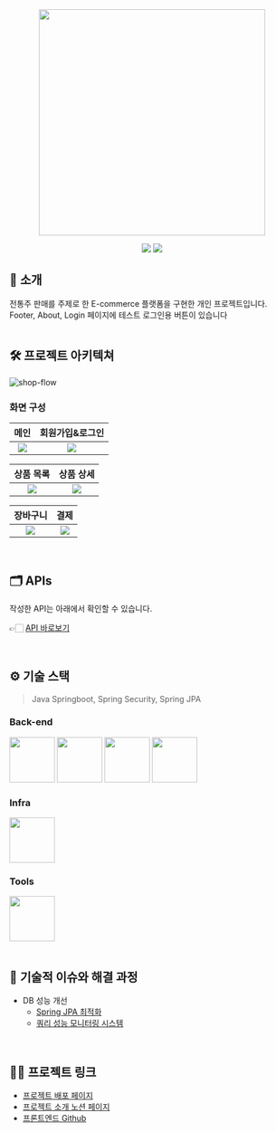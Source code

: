 <div align="center">

<!-- logo -->
<img src="https://user-images.githubusercontent.com/80824750/208554611-f8277015-12e8-48d2-b2cc-d09d67f03c02.png" width="400"/>


[<img src="https://img.shields.io/badge/-readme.md-important?style=flat&logo=google-chrome&logoColor=white" />]() [<img src="https://img.shields.io/badge/-project notion-blue?style=flat&logo=google-chrome&logoColor=white" />]() 

</div> 

## 📝 소개
전통주 판매를 주제로 한 E-commerce 플랫폼을 구현한 개인 프로젝트입니다.
<br />
Footer, About, Login 페이지에 테스트 로그인용 버튼이 있습니다
<br />
<br />

## 🛠️ 프로젝트 아키텍쳐
<img src="https://i.ibb.co/vhSfJzM/shop-flow.png" alt="shop-flow">

<br />

### 화면 구성
|메인|회원가입&로그인|
|:---:|:---:|
|<img src="https://i.ibb.co/N9Nr27F/2024-10-21-3-40-51.png" >|<img src="https://i.ibb.co/cYDSQQQ/2024-12-06-4-31-17.png" >|

|상품 목록|상품 상세|
|:---:|:---:|
|<img src="https://i.ibb.co/pn3bqWL/2024-12-06-4-24-11.png" >|<img src="https://i.ibb.co/r6YM4JV/2024-12-06-4-25-06.png" >|

|장바구니|결제|
|:---:|:---:|
|<img src="https://i.ibb.co/sqvtNKM/2024-12-06-4-23-46.png" >|<img src="https://i.ibb.co/C6Ffvk6/2024-12-06-4-25-36.png" >|

<br />

## 🗂️ APIs
작성한 API는 아래에서 확인할 수 있습니다.

👉🏻 [API 바로보기](https://soolstore.r-e.kr/api-docs)


<br />

## ⚙ 기술 스택
> Java Springboot, Spring Security, Spring JPA
### Back-end
<div>
<img src="https://github.com/yewon-Noh/readme-template/blob/main/skills/Java.png?raw=true" width="80">
<img src="https://github.com/yewon-Noh/readme-template/blob/main/skills/SpringBoot.png?raw=true" width="80">
<img src="https://github.com/yewon-Noh/readme-template/blob/main/skills/SpringSecurity.png?raw=true" width="80">
<img src="https://github.com/yewon-Noh/readme-template/blob/main/skills/SpringDataJPA.png?raw=true" width="80">
</div>

### Infra
<div>
<img src="https://github.com/yewon-Noh/readme-template/blob/main/skills/AWSEC2.png?raw=true" width="80">
</div>

### Tools
<div>
<img src="https://github.com/yewon-Noh/readme-template/blob/main/skills/Github.png?raw=true" width="80">
</div>

<br />

## 🤔 기술적 이슈와 해결 과정
- DB 성능 개선
    - [Spring JPA 최적화](https://www.notion.so/ashen-glow/Sool-STORE-E-commerce-546d42ae6c224cdbab478c47a6e7e139?pvs=4#126b54d8388680668f9ad7f5aab074b3)
    - [쿼리 성능 모니터링 시스템](https://www.notion.so/ashen-glow/Sool-STORE-E-commerce-546d42ae6c224cdbab478c47a6e7e139?pvs=4#149b54d83886809f897ed5153756f34c)
    
<br />

## 💁‍♂️ 프로젝트 링크
- [프로젝트 배포 페이지](https://soolstore.r-e.kr/)
- [프로젝트 소개 노션 페이지](https://ashen-glow.notion.site/Sool-STORE-E-commerce-546d42ae6c224cdbab478c47a6e7e139?pvs=4)
- [프론트엔드 Github](https://github.com/ashenglow/shopping-app-front)
